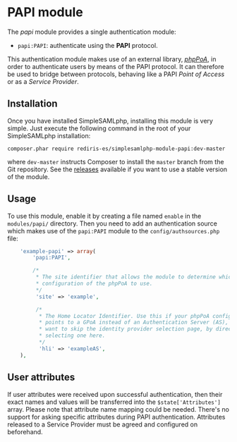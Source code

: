 PAPI module
===========

The _papi_ module provides a single authentication module:

* `papi:PAPI`: authenticate using the **PAPI** protocol.

This authentication module makes use of an external library, [_phpPoA_](https://forja.rediris.es/projects/phppoa/), in
order to authenticate users by means of the PAPI protocol. It can therefore be used to bridge between protocols,
behaving like a PAPI _Point of Access_ or as a _Service Provider_.

Installation
------------

Once you have installed SimpleSAMLphp, installing this module is very simple. Just execute the following
command in the root of your SimpleSAMLphp installation:

```
composer.phar require rediris-es/simplesamlphp-module-papi:dev-master
```

where `dev-master` instructs Composer to install the `master` branch from the Git repository. See the
[releases](https://github.com/rediris-es/simplesamlphp-module-papi/releases) available if you
want to use a stable version of the module.

Usage
-----

To use this module, enable it by creating a file named `enable` in the `modules/papi/` directory. Then you need to add
an authentication source which makes use of the `papi:PAPI` module to the `config/authsources.php` file:

```php
    'example-papi' => array(
        'papi:PAPI',

        /*
         * The site identifier that allows the module to determine which
         * configuration of the phpPoA to use.
         */
         'site' => 'example',

         /*
          * The Home Locator Identifier. Use this if your phpPoA configuration
          * points to a GPoA instead of an Authentication Server (AS), and you
          * want to skip the identity provider selection page, by directly
          * selecting one here.
          */
          'hli' => 'exampleAS',
    ),
```

User attributes
---------------

If user attributes were received upon successful authentication, then their exact names and values will be transferred
into the `$state['Attributes']` array. Please note that attribute name mapping could be needed. There's no support for
asking specific attributes during PAPI authentication. Attributes released to a Service Provider must be agreed and
configured on beforehand.
